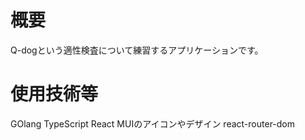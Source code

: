 # 概要
Q-dogという適性検査について練習するアプリケーションです。

# 使用技術等
GOlang
TypeScript
React
MUIのアイコンやデザイン
react-router-dom